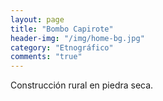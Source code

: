 ```yaml
---
layout: page
title: "Bombo Capirote"
header-img: "/img/home-bg.jpg"
category: "Etnográfico"
comments: "true"
---
```



Construcción rural en piedra seca.






